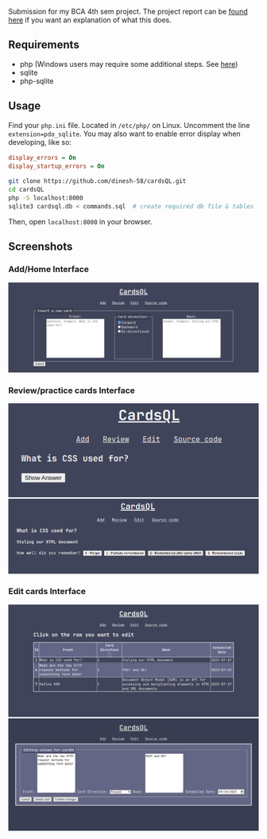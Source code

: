Submission for my BCA 4th sem project. The project report can be [found here](https://github.com/dinesh-58/college-files/blob/main/4th-sem/project-1/final-report/final-report.org) if you want an explanation of what this does.

## Requirements  
- php (Windows users may require some additional steps. See [here](https://www.php.net/manual/en/sqlite3.installation.php))
- sqlite
- php-sqlite

## Usage   
Find your `php.ini` file. Located in `/etc/php/` on Linux.
Uncomment the line `extension=pdo_sqlite`.
You may also want to enable error display when developing, like so: 
```ini
display_errors = On
display_startup_errors = On
```

``` sh
git clone https://github.com/dinesh-58/cardsQL.git
cd cardsQL
php -S localhost:8000
sqlite3 cardsql.db < commands.sql  # create required db file & tables
```
Then, open `localhost:8000` in your browser.

## Screenshots
### Add/Home Interface
![](./screenshots/add.png)
### Review/practice cards Interface
![](./screenshots/review-before.png)
![](./screenshots/review-after.png)
### Edit cards Interface
![](./screenshots/edit-before.png)
![](./screenshots/edit-after.png)
